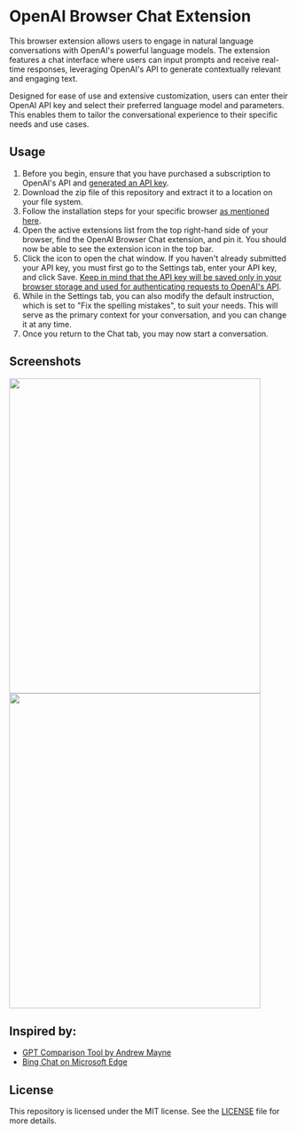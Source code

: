 # OpenAI Browser Chat Extension

This browser extension allows users to engage in natural language conversations with OpenAI's powerful language models. The extension features a chat interface where users can input prompts and receive real-time responses, leveraging OpenAI's API to generate contextually relevant and engaging text.

Designed for ease of use and extensive customization, users can enter their OpenAI API key and select their preferred language model and parameters. This enables them to tailor the conversational experience to their specific needs and use cases.

## Usage
1. Before you begin, ensure that you have purchased a subscription to OpenAI's API and <a href="https://platform.openai.com/account/api-keys">generated an API key</a>.
2. Download the zip file of this repository and extract it to a location on your file system.
3. Follow the installation steps for your specific browser <a href="https://github.com/fpatseas/skroutz-sales-scraper/blob/master/README.md">as mentioned here</a>.
4. Open the active extensions list from the top right-hand side of your browser, find the OpenAI Browser Chat extension, and pin it. You should now be able to see the extension icon in the top bar.
5. Click the icon to open the chat window. If you haven't already submitted your API key, you must first go to the Settings tab, enter your API key, and click Save. <u>Keep in mind that the API key will be saved only in your browser storage and used for authenticating requests to OpenAI's API</u>.
6. While in the Settings tab, you can also modify the default instruction, which is set to "Fix the spelling mistakes", to suit your needs. This will serve as the primary context for your conversation, and you can change it at any time.
7. Once you return to the Chat tab, you may now start a conversation.

## Screenshots
<img src="https://i.postimg.cc/PJNZWHV8/chat-settings.jpg" width="453" height="568"/> <img src="https://i.postimg.cc/gJg8LjsW/chat.jpg" width="453" height="568"/>

## Inspired by:
* <a href="https://gpttools.com/comparisontool">GPT Comparison Tool by Andrew Mayne</a>
* <a href="https://www.microsoft.com/en-us/edge/features/bing-chat">Bing Chat on Microsoft Edge</a>

## License
This repository is licensed under the MIT license. See the [LICENSE](LICENSE) file for more details.
